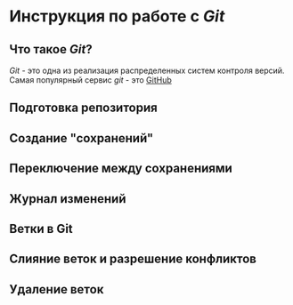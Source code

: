 # Инструкция по работе с *Git*

## Что такое *Git*?
*Git* - это одна из реализация распределенных систем контроля версий. Самая популярный сервис *git* - это [GitHub](https://github.com)
## Подготовка репозитория

## Создание "сохранений"

## Переключение между сохранениями

## Журнал изменений

Ветки в Git
--------------------

Слияние веток и разрешение конфликтов
--------------------------------

Удаление веток
---------------------------